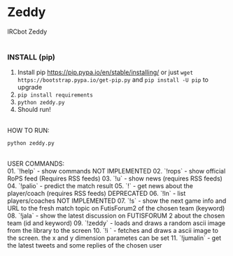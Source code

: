 # Zeddy

IRCbot Zeddy
<br><br>

### INSTALL (pip)

01. Install pip https://pip.pypa.io/en/stable/installing/ or just `wget https://bootstrap.pypa.io/get-pip.py` and `pip install -U pip` to upgrade
02. `pip install requirements`
03. `python zeddy.py`
04. Should run! 

<br>
HOW TO RUN:

    python zeddy.py

<br>
USER COMMANDS:
<br>
01. `!help`             -  show commands NOT IMPLEMENTED
02. `!rops`             -  show official RoPS feed (Requires RSS feeds)
03. `!u`                -  show news (requires RSS feeds)
04. `!palio`            -  predict the match result
05. `!<name>`           -  get news about the player/coach (requires RSS feeds) DEPRECATED
06. `!ln`               -  list players/coaches NOT IMPLEMENTED
07. `!s`                -  show the next game info and URL to the fresh match topic on FutisForum2 of the chosen team (keyword)
08. `!jala`             -  show the latest discussion on FUTISFORUM 2 about the chosen team (id and keyword)
09. `!zeddy`            - loads and draws a random ascii image from the library to the screen
10. `!i <url> <x> <y>`  - fetches and draws a ascii image to the screen. the x and y dimension parametes can be set
11. `!jumalin`          - get the latest tweets and some replies of the chosen user
